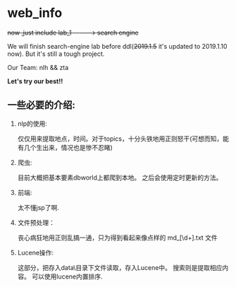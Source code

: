# web_info



~~now ,just include lab_1 ----->  search engine~~


  We will finish search-engine lab before ddl(~~2019.1.5~~ it's updated to 2019.1.10 now).  But it's still a tough project.
  
  Our Team:
          nlh && zta
  
  **Let's try our best!!**

## 一些必要的介绍:

 1. nlp的使用:
 
    仅仅用来提取地点，时间。对于topics，十分头铁地用正则怒干(可想而知，能有几个生出来，情况也是惨不忍睹)
 
 2. 爬虫:
    
    目前大概把基本要素dbworld上都爬到本地。   之后会使用定时更新的方法。
    
 3. 前端:
    
    太不懂jsp了啊.
    
 4. 文件预处理：
    
    丧心病狂地用正则乱搞一通，只为得到看起来像点样的 md_[\\d+].txt 文件
    
 5. Lucene操作:
    
    这部分，把存入data\\目录下文件读取，存入Lucene中。 搜索则是提取相应内容。 可以使用lucene内置排序.
